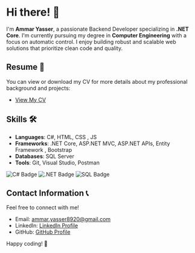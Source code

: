 # Hi there! 👋

I'm **Ammar Yasser**, a passionate Backend Developer specializing in **.NET Core**. I'm currently pursuing my degree in **Computer Engineering** with a focus on automatic control. I enjoy building robust and scalable web solutions that prioritize clean code and quality.
## Resume 📄
You can view or download my CV for more details about my professional background and projects:
- [View My CV](https://drive.google.com/file/d/1XulRu15JyEm58DG1Vc2YzGdPqPLgDQ9q/view?usp=drive_link)
## Skills 🛠️
- **Languages**: C#, HTML, CSS , JS
- **Frameworks**: .NET Core, ASP.NET MVC, ASP.NET APIs, Entity Framework , Bootstrap 
- **Databases**: SQL Server 
- **Tools**: Git, Visual Studio, Postman

![C# Badge](https://img.shields.io/badge/C%23-9B4CDB?style=flat&logo=csharp&logoColor=FFFFFF) ![.NET Badge](https://img.shields.io/badge/.NET-512BD4?style=flat&logo=.net&logoColor=FFFFFF) ![SQL Badge](https://img.shields.io/badge/SQL-0078D4?style=flat&logo=Microsoft-SQL-Server&logoColor=FFFFFF)


## Contact Information 📞
Feel free to connect with me!
- Email: [ammar.yasser8920@gmail.com](mailto:ammar.yasser8920@gmail.com)
- LinkedIn: [LinkedIn Profile](https://www.linkedin.com/in/ammar-yasser-a01772250/)
- GitHub: [GitHub Profile](https://github.com/Ammar-Yasser8)



Happy coding! 🚀
